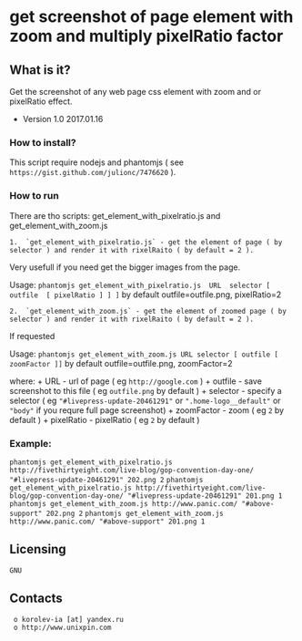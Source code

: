 #   get screenshot of page element with zoom and multiply pixelRatio factor

##  What is it?
Get the screenshot of any web page css element with zoom and or pixelRatio effect.


* Version 1.0 2017.01.16

### How to install? ###
This script require nodejs and phantomjs ( see `https://gist.github.com/julionc/7476620` ).



### 		How to run
There are tho scripts:
get_element_with_pixelratio.js and get_element_with_zoom.js

	1.	`get_element_with_pixelratio.js` - get the element of page ( by selector ) and render it with rixelRaito ( by default = 2 ).
Very usefull if you need get the bigger images from the page.

Usage: `phantomjs get_element_with_pixelratio.js  URL  selector [ outfile  [ pixelRatio ] ] ]`
by default outfile=outfile.png, pixelRatio=2


	2.	`get_element_with_zoom.js` - get the element of zoomed page ( by selector ) and render it with rixelRaito ( by default = 2 ).
If requested 

Usage: `phantomjs get_element_with_zoom.js URL selector [ outfile [ zoomFactor ]]`
by default outfile=outfile.png, zoomFactor=2



where:
	+ URL - url of page ( eg `http://google.com` )
	+ outfile - save screenshot to this file ( eg `outfile.png` by default )
	+ selector - specify a selector ( eg `"#livepress-update-20461291"` or `".home-logo__default"` or `"body"` if you requre full page screenshot)
	+ zoomFactor - zoom ( eg `2` by default )
	+ pixelRatio - pixelRatio ( eg `2` by default )

	
### Example:
`phantomjs get_element_with_pixelratio.js http://fivethirtyeight.com/live-blog/gop-convention-day-one/ "#livepress-update-20461291" 202.png 2`
`phantomjs get_element_with_pixelratio.js http://fivethirtyeight.com/live-blog/gop-convention-day-one/ "#livepress-update-20461291" 201.png 1`
`phantomjs get_element_with_zoom.js http://www.panic.com/ "#above-support" 202.png 2`
`phantomjs get_element_with_zoom.js http://www.panic.com/ "#above-support" 201.png 1`




  Licensing
  ---------
	GNU

  Contacts
  --------

     o korolev-ia [at] yandex.ru
     o http://www.unixpin.com
